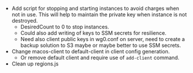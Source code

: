 * Add script for stopping and starting instances to avoid charges when not in use. This will help to maintain the private key when instance is not destroyed.
  * DesiredCount to 0 to stop instances.
  * Could also add writing of keys to SSM secrets for resilience.
  * Need also client public keys in wg0.conf on server, need to create a backup solution to S3 maybe or maybe better to use SSM secrets.
* Change macos-client to default-client in client config generation.
  * Or remove default client and require use of `add-client` command.
* Clean up regions.js
